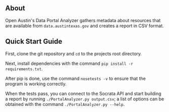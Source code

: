 ## About

Open Austin's Data Portal Analyzer gathers metadata about resources that are available from ```data.austintexas.gov``` and creates a report in CSV format. 

## Quick Start Guide

First, clone the git repository and ```cd``` to the projects root directory.

Next, install dependencies with the command ```pip install -r requirements.txt```.

After pip is done, use the command ```nosetests -v``` to ensure that the program is working correctly.

When the tests pass, you can connect to the Socrata API and start building a report by running ```./PortalAnalyzer.py output.csv```; a list of options can be obtained with the command ```./PortalAnalyzer.py --help```.


